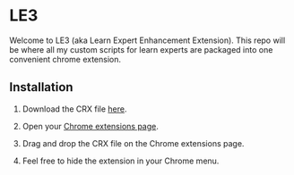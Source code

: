 # LE3

Welcome to LE3 (aka Learn Expert Enhancement Extension). This repo will be where all my custom scripts for learn experts are packaged into one convenient chrome extension.

## Installation

1. Download the CRX file [here](https://drive.google.com/file/d/0BzfEBY2pYOGZLXgzWEplSkhPc3c/view?usp=sharing).

2. Open your [Chrome extensions page](chrome://extensions/).

3. Drag and drop the CRX file on the Chrome extensions page.

4. Feel free to hide the extension in your Chrome menu.